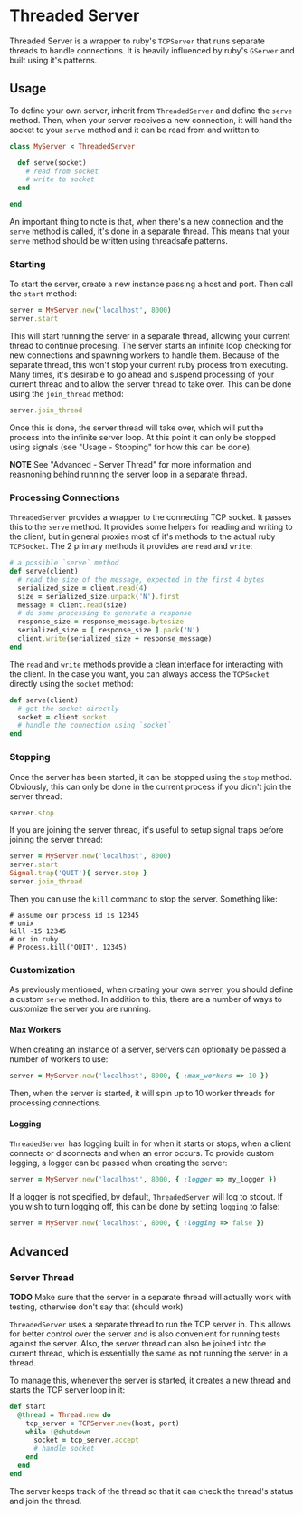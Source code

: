 # Threaded Server

Threaded Server is a wrapper to ruby's `TCPServer` that runs separate threads to handle connections. It is heavily influenced by ruby's `GServer` and built using it's patterns.

## Usage

To define your own server, inherit from `ThreadedServer` and define the `serve` method. Then, when your server receives a new connection, it will hand the socket to your `serve` method and it can be read from and written to:

```ruby
class MyServer < ThreadedServer

  def serve(socket)
    # read from socket
    # write to socket
  end

end
```

An important thing to note is that, when there's a new connection and the `serve` method is called, it's done in a separate thread. This means that your `serve` method should be written using threadsafe patterns.

### Starting

To start the server, create a new instance passing a host and port. Then call the `start` method:

```ruby
server = MyServer.new('localhost', 8000)
server.start
```

This will start running the server in a separate thread, allowing your current thread to continue procesing. The server starts an infinite loop checking for new connections and spawning workers to handle them. Because of the separate thread, this won't stop your current ruby process from executing. Many times, it's desirable to go ahead and suspend processing of your current thread and to allow the server thread to take over. This can be done using the `join_thread` method:

```ruby
server.join_thread
```

Once this is done, the server thread will take over, which will put the process into the infinite server loop. At this point it can only be stopped using signals (see "Usage - Stopping" for how this can be done).

**NOTE** See "Advanced - Server Thread" for more information and reasnoning behind running the server loop in a separate thread.

### Processing Connections

`ThreadedServer` provides a wrapper to the connecting TCP socket. It passes this to the `serve` method. It provides some helpers for reading and writing to the client, but in general proxies most of it's methods to the actual ruby `TCPSocket`. The 2 primary methods it provides are `read` and `write`:

```ruby
# a possible `serve` method
def serve(client)
  # read the size of the message, expected in the first 4 bytes
  serialized_size = client.read(4)
  size = serialized_size.unpack('N').first
  message = client.read(size)
  # do some processing to generate a response
  response_size = response_message.bytesize
  serialized_size = [ response_size ].pack('N')
  client.write(serialized_size + response_message)
end
```

The `read` and `write` methods provide a clean interface for interacting with the client. In the case you want, you can always access the `TCPSocket` directly using the `socket` method:

```ruby
def serve(client)
  # get the socket directly
  socket = client.socket
  # handle the connection using `socket`
end
```

### Stopping

Once the server has been started, it can be stopped using the `stop` method. Obviously, this can only be done in the current process if you didn't join the server thread:

```ruby
server.stop
```

If you are joining the server thread, it's useful to setup signal traps before joining the server thread:

```ruby
server = MyServer.new('localhost', 8000)
server.start
Signal.trap('QUIT'){ server.stop }
server.join_thread
```

Then you can use the `kill` command to stop the server. Something like:

```
# assume our process id is 12345
# unix
kill -15 12345
# or in ruby
# Process.kill('QUIT', 12345)
```

### Customization

As previously mentioned, when creating your own server, you should define a custom `serve` method. In addition to this, there are a number of ways to customize the server you are running.

#### Max Workers

When creating an instance of a server, servers can optionally be passed a number of workers to use:

```ruby
server = MyServer.new('localhost', 8000, { :max_workers => 10 })
```

Then, when the server is started, it will spin up to 10 worker threads for processing connections.

#### Logging

`ThreadedServer` has logging built in for when it starts or stops, when a client connects or disconnects and when an error occurs. To provide custom logging, a logger can be passed when creating the server:

```ruby
server = MyServer.new('localhost', 8000, { :logger => my_logger })
```

If a logger is not specified, by default, `ThreadedServer` will log to stdout. If you wish to turn logging off, this can be done by setting `logging` to false:

```ruby
server = MyServer.new('localhost', 8000, { :logging => false })
```

## Advanced

### Server Thread

**TODO** Make sure that the server in a separate thread will actually work with testing, otherwise don't say that (should work)

`ThreadedServer` uses a separate thread to run the TCP server in. This allows for better control over the server and is also convenient for running tests against the server. Also, the server thread can also be joined into the current thread, which is essentially the same as not running the server in a thread.

To manage this, whenever the server is started, it creates a new thread and starts the TCP server loop in it:

```ruby
def start
  @thread = Thread.new do
    tcp_server = TCPServer.new(host, port)
    while !@shutdown
      socket = tcp_server.accept
      # handle socket
    end
  end
end
```

The server keeps track of the thread so that it can check the thread's status and join the thread.
